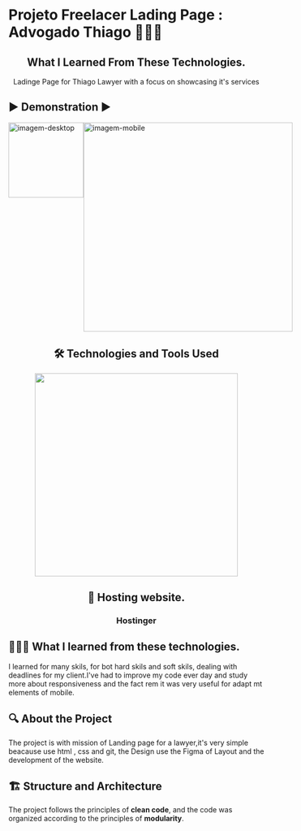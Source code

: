 # Projeto Freelacer Lading Page : Advogado Thiago 👩🏻‍💻


<div align="center">
  <h2>What I Learned From These Technologies.</h2> 
  <p>Ladinge Page for Thiago Lawyer with a focus on  showcasing it's services</p>

</div>

## ▶️ Demonstration ▶️ 

<div style="margin: auto;display: flex;">
  <img width="148px " src="./src/images/lading-page-advogado-thiago-mobile.gif" alt="imagem-desktop">
   <img width="412px" src="./src/images/lading-page-advogado-thiago.gif" alt="imagem-mobile">
</div>

  
<div align="center">
 <h2>🛠️ Technologies and Tools Used</h2>
 <img width="400px" src="https://skillicons.dev/icons?i=materialui,css,html,git" />
</div>


<div align="center">
 <h2>🤖 Hosting website.</h2>
 <h3>Hostinger</h3>
 
</div>

## 👩🏻‍💻 What l learned from  these technologies.
  I learned for many skils, for bot hard skils and soft skils, dealing with deadlines for my client.I've had to improve my code ever day and study more about responsiveness and the fact <span>rem</span> it was very useful for adapt mt elements of mobile. 


## 🔍 About the Project
The project is with mission of Landing page for a lawyer,it's very simple beacause use html , css and git, the Design use the Figma of Layout and the development of the website. 


## 🏗 Structure and Architecture

The project follows the principles of **clean code**, and the code was organized according to the principles of **modularity**.
  

